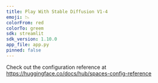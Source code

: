 ```yaml
---
title: Play With Stable Diffusion V1-4
emoji: 📉
colorFrom: red
colorTo: greem
sdk: streamlit
sdk_version: 1.10.0
app_file: app.py
pinned: false
---
```


Check out the configuration reference at https://huggingface.co/docs/hub/spaces-config-reference
